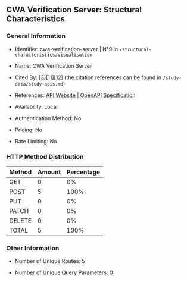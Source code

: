 ## CWA Verification Server: Structural Characteristics

### General Information

- Identifier: cwa-verification-server | N°9 in `/structural-characteristics/visualisation`

- Name: CWA Verification Server

- Cited By: [3][11][12] (the citation references can be found in `/study-data/study-apis.md`)

- References: [API Website](https://github.com/corona-warn-app/cwa-verification-server) | [OpenAPI Specification](https://github.com/corona-warn-app/cwa-verification-server/blob/master/api-docs.json)

- Availability: Local

- Authentication Method: No

- Pricing: No

- Rate Limiting: No

### HTTP Method Distribution

| Method | Amount | Percentage |
|--------|--------|------------|
| GET | 0 | 0% |
| POST | 5 | 100% |
| PUT | 0 | 0% |
| PATCH | 0 | 0% |
| DELETE | 0 | 0% |
| TOTAL | 5 | 100% |

### Other Information

- Number of Unique Routes: 5

- Number of Unique Query Parameters: 0
